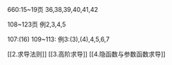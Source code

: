 660:15~19页
36,38,39,40,41,42

108~123页
例2,3,4,5

107:(16)
109~113:
例3:(3),(4),4,5,6,7

[[2.求导法则]]
[[3.高阶求导]]
[[4.隐函数与参数函数求导]]